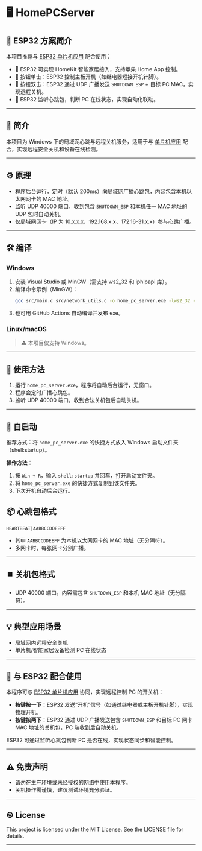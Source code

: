 <!-- filepath: /Users/machete/myCode/pc-shutdown/README.md -->

# 🖥️ HomePCServer

## 📡 ESP32 方案简介

本项目推荐与 [ESP32 单片机应用](https://github.com/macheteHot/c3Homekit) 配合使用：

- 🍏 ESP32 可实现 HomeKit 智能家居接入，支持苹果 Home App 控制。
- 🔘 按钮单击：ESP32 控制主板开机（如继电器短接开机针脚）。
- 🔘 按钮双击：ESP32 通过 UDP 广播发送 `SHUTDOWN_ESP` + 目标 PC MAC，实现远程关机。
- 📶 ESP32 监听心跳包，判断 PC 在线状态，实现自动化联动。

---

## 📝 简介

本项目为 Windows 下的局域网心跳与远程关机服务，适用于与 [单片机应用](https://github.com/macheteHot/c3Homekit) 配合，实现远程安全关机和设备在线检测。

---

## ⚙️ 原理

- 程序后台运行，定时（默认 200ms）向局域网广播心跳包，内容包含本机以太网网卡的 MAC 地址。
- 监听 UDP 40000 端口，收到包含 `SHUTDOWN_ESP` 和本机任一 MAC 地址的 UDP 包时自动关机。
- 仅局域网网卡（IP 为 10.x.x.x、192.168.x.x、172.16-31.x.x）参与心跳广播。

---

## 🛠️ 编译

### Windows

1. 安装 Visual Studio 或 MinGW（需支持 ws2_32 和 iphlpapi 库）。
2. 编译命令示例（MinGW）：
   ```sh
   gcc src/main.c src/network_utils.c -o home_pc_server.exe -lws2_32 -liphlpapi
   ```
3. 也可用 GitHub Actions 自动编译并发布 exe。

### Linux/macOS

> ⚠️ 本项目仅支持 Windows。

---

## 🚀 使用方法

1. 运行 `home_pc_server.exe`，程序将自动后台运行，无窗口。
2. 程序会定时广播心跳包。
3. 监听 UDP 40000 端口，收到合法关机包后自动关机。

---

## 🏁 自启动

推荐方式：将 `home_pc_server.exe` 的快捷方式放入 Windows 启动文件夹（shell:startup）。

**操作方法：**

1. 按 `Win + R`，输入 `shell:startup` 并回车，打开启动文件夹。
2. 将 `home_pc_server.exe` 的快捷方式复制到该文件夹。
3. 下次开机自动后台运行。

## 📦 心跳包格式

```
HEARTBEAT|AABBCCDDEEFF
```

- 其中 `AABBCCDDEEFF` 为本机以太网网卡的 MAC 地址（无分隔符）。
- 多网卡时，每张网卡分别广播。

---

## ⏹️ 关机包格式

- UDP 40000 端口，内容需包含 `SHUTDOWN_ESP` 和本机 MAC 地址（无分隔符）。

---

## 💡 典型应用场景

- 局域网内远程安全关机
- 单片机/智能家居设备检测 PC 在线状态

---

## 🤝 与 ESP32 配合使用

本程序可与 [ESP32 单片机应用](https://github.com/macheteHot/c3Homekit) 协同，实现远程控制 PC 的开关机：

- **按键按一下**：ESP32 发送“开机”信号（如通过继电器或主板开机针脚），实现物理开机。
- **按键按两下**：ESP32 通过 UDP 广播发送包含 `SHUTDOWN_ESP` 和目标 PC 网卡 MAC 地址的关机包，PC 端收到后自动关机。

ESP32 可通过监听心跳包判断 PC 是否在线，实现状态同步和智能控制。

---

## ⚠️ 免责声明

- 请勿在生产环境或未经授权的网络中使用本程序。
- 关机操作需谨慎，建议测试环境充分验证。

---

## ©️ License

This project is licensed under the MIT License. See the LICENSE file for details.

---

